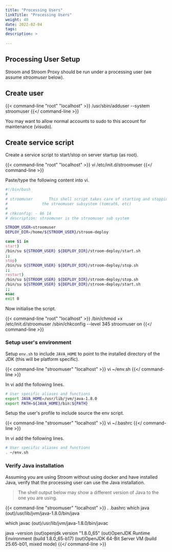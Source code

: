 ```yaml
---
title: "Processing Users"
linkTitle: "Processing Users"
weight: 40
date: 2022-02-04
tags: 
description: >
  
---
```


## Processing User Setup

Stroom and Stroom Proxy should be run under a processing user (we assume _stroomuser_ below).

## Create user

{{< command-line "root" "localhost" >}}
/usr/sbin/adduser --system stroomuser
{{</ command-line >}}

You may want to allow normal accounts to sudo to this account for maintenance (visudo).

## Create service script

Create a service script to start/stop on server startup (as root).  

{{< command-line "root" "localhost" >}}
vi /etc/init.d/stroomuser
{{</ command-line >}}

Paste/type the following content into vi.

```bash
#!/bin/bash
#
# stroomuser       This shell script takes care of starting and stopping
#               the stroomuser subsystem (tomcat6, etc)
#
# chkconfig: - 86 14
# description: stroomuser is the stroomuser sub system

STROOM_USER=stroomuser
DEPLOY_DIR=/home/${STROOM_USER}/stroom-deploy

case $1 in
start)
/bin/su ${STROOM_USER} ${DEPLOY_DIR}/stroom-deploy/start.sh
;;
stop)
/bin/su ${STROOM_USER} ${DEPLOY_DIR}/stroom-deploy/stop.sh
;;
restart)
/bin/su ${STROOM_USER} ${DEPLOY_DIR}/stroom-deploy/stop.sh
/bin/su ${STROOM_USER} ${DEPLOY_DIR}/stroom-deploy/start.sh
;;
esac
exit 0
```

Now initialise the script.

{{< command-line "root" "localhost" >}}
/bin/chmod +x /etc/init.d/stroomuser
/sbin/chkconfig --level 345 stroomuser on
{{</ command-line >}}


### Setup user's environment


Setup `env.sh` to include `JAVA_HOME` to point to the installed directory of the JDK (this will be platform specific).

{{< command-line "stroomuser" "localhost" >}}
vi ~/env.sh
{{</ command-line >}}

In vi add the following lines.

```bash
# User specific aliases and functions
export JAVA_HOME=/usr/lib/jvm/java-1.8.0
export PATH=${JAVA_HOME}/bin:${PATH}
```

Setup the user's profile to include source the env script.

{{< command-line "stroomuser" "localhost" >}}
vi ~/.bashrc
{{</ command-line >}}
 
In vi add the following lines.

``` bash
# User specific aliases and functions
. ~/env.sh
```	 

### Verify Java installation

Assuming you are using Stroom without using docker and have installed Java, verify that the processing user can use the Java installation.

> The shell output below may show a different version of Java to the one you are using.

{{< command-line "stroomuser" "localhost" >}}
. .bashrc
which java
(out)/usr/lib/jvm/java-1.8.0/bin/java

which javac
(out)/usr/lib/jvm/java-1.8.0/bin/javac

java -version
(out)openjdk version "1.8.0_65"
(out)OpenJDK Runtime Environment (build 1.8.0_65-b17)
(out)OpenJDK 64-Bit Server VM (build 25.65-b01, mixed mode)
{{</ command-line >}}
